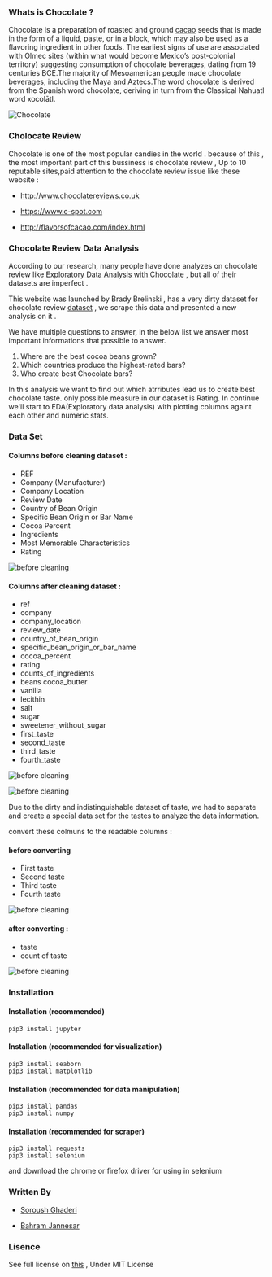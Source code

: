 ### Whats is Chocolate ?
Chocolate is a preparation of roasted and ground [cacao](https://en.wikipedia.org/wiki/Theobroma_cacao) seeds that is made in the form of a liquid, paste, or in a block, which may also be used as a flavoring ingredient in other foods. The earliest signs of use are associated with Olmec sites (within what would become Mexico’s post-colonial territory) suggesting consumption of chocolate beverages, dating from 19 centuries BCE.The majority of Mesoamerican people made chocolate beverages, including the Maya and Aztecs.The word chocolate is derived from the Spanish word chocolate, deriving in turn from the Classical Nahuatl word xocolātl.

![Chocolate](https://github.com/BahramJannesar/Chocolate_reveiw_data_analysis/blob/master/image/istock-522735736.jpg)

### Cholocate Review 
Chocolate is one of the most popular candies in the world . because of this , the most important part of this bussiness is chocolate review , Up to 10 reputable sites,paid attention to the chocolate review issue like these website :

* http://www.chocolatereviews.co.uk

* https://www.c-spot.com

* http://flavorsofcacao.com/index.html

### Chocolate Review Data Analysis
According to our research, many people have done analyzes on chocolate review like [Exploratory Data Analysis with Chocolate](https://www.kaggle.com/thedatabeast/exploratory-data-analysis-with-chocolate) , but all of  their datasets are imperfect .

This website was launched by Brady Brelinski , has a very dirty dataset for chocolate review [dataset](http://flavorsofcacao.com/chocolate_database.html) , we scrape this data and presented a new analysis on it .

We have multiple questions to answer, in the below list we answer most important informations that possible to answer.
1. Where are the best cocoa beans grown?
2. Which countries produce the highest-rated bars?
3. Who create best Chocolate bars?

In this analysis we want to find out which atrributes lead us to create best chocolate taste. only possible measure in our dataset is Rating. In continue we'll start to EDA(Exploratory data analysis) with plotting columns againt each other and numeric stats.

### Data Set

#### Columns before cleaning dataset :

* REF
* Company (Manufacturer)
* Company Location
* Review Date
* Country of Bean Origin
* Specific Bean Origin or Bar Name
* Cocoa Percent
* Ingredients
* Most Memorable Characteristics
* Rating

![before cleaning](https://github.com/BahramJannesar/Chocolate_reveiw_data_analysis/blob/master/image/table_before_cleaning.png)

#### Columns after cleaning dataset :

* ref
* company
* company_location
* review_date
* country_of_bean_origin
* specific_bean_origin_or_bar_name
* cocoa_percent
* rating
* counts_of_ingredients
* beans	cocoa_butter
* vanilla
* lecithin
* salt
* sugar
* sweetener_without_sugar
* first_taste
* second_taste
* third_taste
* fourth_taste


![before cleaning](https://github.com/BahramJannesar/Chocolate_reveiw_data_analysis/blob/master/image/table1.png)


![before cleaning](https://github.com/BahramJannesar/Chocolate_reveiw_data_analysis/blob/master/image/table2.png)

Due to the dirty and indistinguishable dataset of taste, we had to separate and create a special data set for the tastes to analyze the data information.

convert these colmuns to the readable columns :

#### before converting 

* First taste
* Second taste
* Third taste
* Fourth taste

![before cleaning](https://github.com/BahramJannesar/Chocolate_reveiw_data_analysis/blob/master/image/tastte%20table.png)

#### after converting :

* taste	
* count of taste

![before cleaning](https://github.com/BahramJannesar/Chocolate_reveiw_data_analysis/blob/master/image/taste_table12.png)

### Installation
#### Installation (recommended)
    pip3 install jupyter
    
#### Installation (recommended for visualization)
    pip3 install seaborn
    pip3 install matplotlib
    
#### Installation (recommended for data manipulation)
    pip3 install pandas
    pip3 install numpy

#### Installation (recommended for scraper)
    pip3 install requests
    pip3 install selenium
   and download the chrome or firefox driver for using in selenium
    
### Written By

* [Soroush Ghaderi](https://github.com/SoroushGhaderi)

* [Bahram Jannesar](https://github.com/Bahramjannesar)

### Lisence 
See full license on [this](https://opensource.org/licenses/MIT) , Under MIT License 












